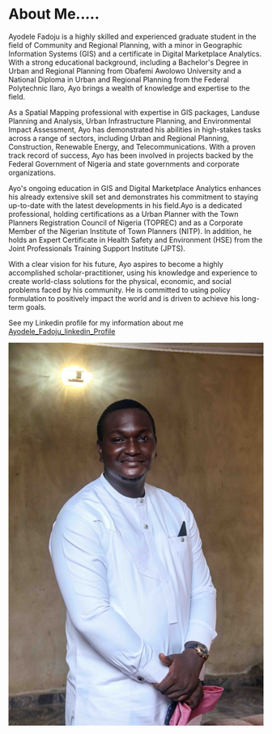 # About Me.....
Ayodele Fadoju is a highly skilled and experienced graduate student in the field of Community and Regional Planning, with a minor in Geographic Information Systems (GIS) and a certificate in Digital Marketplace Analytics. With a strong educational background, including a Bachelor's Degree in Urban and Regional Planning from Obafemi Awolowo University and a National Diploma in Urban and Regional Planning from the Federal Polytechnic Ilaro, Ayo brings a wealth of knowledge and expertise to the field.

As a Spatial Mapping professional with expertise in GIS packages, Landuse Planning and Analysis, Urban Infrastructure Planning, and Environmental Impact Assessment, Ayo has demonstrated his abilities in high-stakes tasks across a range of sectors, including Urban and Regional Planning, Construction, Renewable Energy, and Telecommunications. With a proven track record of success, Ayo has been involved in projects backed by the Federal Government of Nigeria and state governments and corporate organizations.

Ayo's ongoing education in GIS and Digital Marketplace Analytics enhances his already extensive skill set and demonstrates his commitment to staying up-to-date with the latest developments in his field.Ayo is a dedicated professional, holding certifications as a Urban Planner with the Town Planners Registration Council of Nigeria (TOPREC) and as a Corporate Member of the Nigerian Institute of Town Planners (NITP). In addition, he holds an Expert Certificate in Health Safety and Environment (HSE) from the Joint Professionals Training Support Institute (JPTS).

With a clear vision for his future, Ayo aspires to become a highly accomplished scholar-practitioner, using his knowledge and experience to create world-class solutions for the physical, economic, and social problems faced by his community. He is committed to using policy formulation to positively impact the world and is driven to achieve his long-term goals.

See my Linkedin profile for my information about me [Ayodele_Fadoju_linkedin_Profile](https://www.linkedin.com/public-profile/settings?lipi=urn%3Ali%3Apage%3Ad_flagship3_profile_self_edit_contact-info%3BTRS5H7ouQvKu5Wq%2B3ANTTg%3D%3D)

![My_Image](Ayo.jpg)
